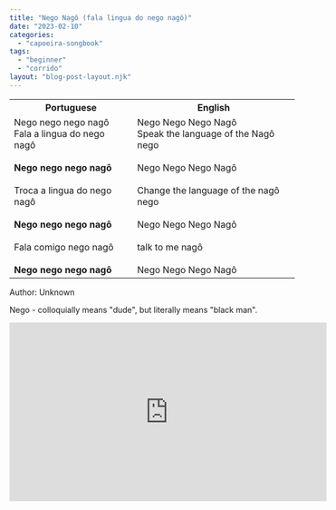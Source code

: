 ```yaml
---
title: "Nego Nagô (fala lingua do nego nagô)"
date: "2023-02-10"
categories: 
  - "capoeira-songbook"
tags: 
  - "beginner"
  - "corrido"
layout: "blog-post-layout.njk"
---
```


<table class="capoeira-table">
    <tr class="header-row">
        <th>Portuguese</th>
        <th>English</th>
    </tr>
    <tr>
        <td>Nego nego nego nagô<br>
        Fala a lingua do nego nagô<br>
        <br>
        <strong>Nego nego nego nagô</strong><br>
        <br>
        Troca a lingua do nego nagô<br>
        <br>
        <strong>Nego nego nego nagô</strong><br>
        <br>
        Fala comigo nego nagô<br>
        <br>
        <strong>Nego nego nego nagô</strong></td>
        <td>Nego Nego Nego Nagô<br>
        Speak the language of the Nagô nego<br>
        <br>
        Nego Nego Nego Nagô<br>
        <br>
        Change the language of the nagô nego<br>
        <br>
        Nego Nego Nego Nagô<br>
        <br>
        talk to me nagô<br>
        <br>
        Nego Nego Nego Nagô</td>
    </tr>
</table>

<figcaption>

Author: Unknown

</figcaption>

Nego - colloquially means "dude", but literally means "black man".

<iframe width="560" height="315" src="https://www.youtube.com/embed/DDxJZ6I6Yb8" title="YouTube video player" frameborder="0" allow="accelerometer; autoplay; clipboard-write; encrypted-media; gyroscope; picture-in-picture" allowfullscreen></iframe>
